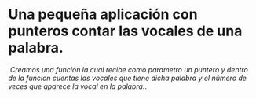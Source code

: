 # Una pequeña aplicación con punteros contar las vocales de una palabra.
._Creamos una función la cual recibe como parametro un puntero y dentro de la funcion cuentas las vocales que tiene dicha palabra y el número de veces que aparece la vocal en la palabra._. 